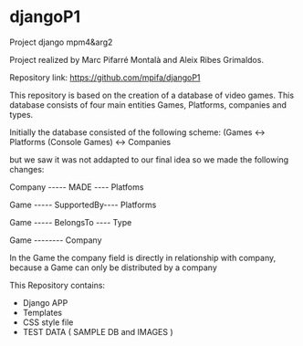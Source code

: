 djangoP1
========

Project django mpm4&amp;arg2

Project realized by Marc Pifarré Montalà and Aleix Ribes Grimaldos.

Repository link: https://github.com/mpifa/djangoP1

This repository is based on the creation of a database of video games. This database consists of four main entities 
Games, Platforms, companies and types.

Initially the database consisted of the following scheme:
(Games <-> Platforms (Console Games) <-> Companies

but we saw it was not addapted to our final idea so we made the following changes:

Company ----- MADE ---- Platfoms

Game ----- SupportedBy---- Platforms

Game ----- BelongsTo ---- Type

Game -------- Company

In the Game the company field is directly in relationship with company, because a Game can only be distributed by
a company


This Repository contains:
- Django APP
- Templates
- CSS style file
- TEST DATA ( SAMPLE DB and IMAGES )
